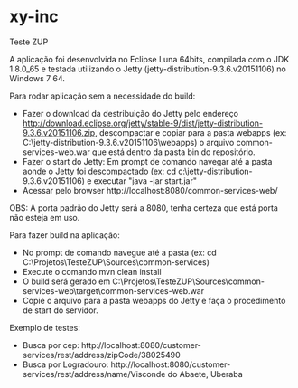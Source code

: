 # xy-inc
Teste ZUP

A aplicação foi desenvolvida no Eclipse Luna 64bits, compilada com o JDK 1.8.0_65 e testada utilizando o Jetty (jetty-distribution-9.3.6.v20151106) no Windows 7 64.

Para rodar aplicação sem a necessidade do build:

- Fazer o download da destribuição do Jetty pelo endereço http://download.eclipse.org/jetty/stable-9/dist/jetty-distribution-9.3.6.v20151106.zip, descompactar e copiar para a pasta webapps (ex: C:\jetty-distribution-9.3.6.v20151106\webapps) o arquivo common-services-web.war que está dentro da pasta bin do repositório.
- Fazer o start do Jetty: Em prompt de comando navegar até a pasta aonde o Jetty foi descompactado (ex: cd c:\jetty-distribution-9.3.6.v20151106) e executar "java -jar start.jar"
- Acessar pelo browser http://localhost:8080/common-services-web/

OBS: A porta padrão do Jetty será a 8080, tenha certeza que está porta não esteja em uso.

Para fazer build na aplicação:
- No prompt de comando navegue até a pasta (ex: cd C:\Projetos\TesteZUP\Sources\common-services)
- Execute o comando mvn clean install
- O build será gerado em C:\Projetos\TesteZUP\Sources\common-services-web\target\common-services-web.war
- Copie o arquivo para a pasta webapps do Jetty e faça o procedimento de start do servidor.


Exemplo de testes:

- Busca por cep: http://localhost:8080/customer-services/rest/address/zipCode/38025490 
- Busca por Logradouro: http://localhost:8080/customer-services/rest/address/name/Visconde do Abaete, Uberaba 
